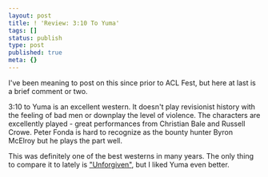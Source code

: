 ```yaml
---
layout: post
title: ! 'Review: 3:10 To Yuma'
tags: []
status: publish
type: post
published: true
meta: {}
---
```

I've been meaning to post on this since prior to ACL Fest, but here at last is a brief comment or two.

3:10 to Yuma is an excellent western.  It doesn't play revisionist history with the feeling of bad men or downplay the level of violence.  The characters are excellently played - great performances from Christian Bale and Russell Crowe.  Peter Fonda is hard to recognize as the bounty hunter Byron McElroy but he plays the part well.

This was definitely one of the best westerns in many years.  The only thing to compare it to lately is ["Unforgiven"](http://imdb.com/title/tt0105695/), but I liked Yuma even better.

